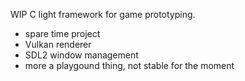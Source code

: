 WIP C light framework for game prototyping.
- spare time project
- Vulkan renderer
- SDL2 window management
- more a playgound thing, not stable for the moment
